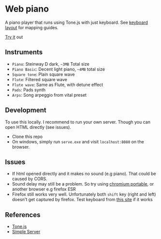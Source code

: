 # Web piano
A piano player that runs using Tone.js with just keyboard. See [keyboard layout](keyboard-layout.png) for mapping guides.

[Try it](https://custap80.github.io/instr) out


## Instruments
- `Piano`: Steinway D dark, `~3MB` Total size
- `Piano Basic`: Decent light piano, `~4MB` total size
- `Square tone`: Plain square wave
- `Flute`: Filtered square wave
- `Flute wave`: Same as Flute, with detune effect
- `Pads`: Pads synth
- `Arps`: Song arpeggio from vital preset


## Development
To use this locally. I recommend to run your own server. Though you can open HTML directly (see issues).
- Clone this repo
- On windows, simply run `serve.exe` and visit `localhost:8080` on the browser.


## Issues
- If html opened directly and it makes no sound (e.g piano). That could be caused by CORS.
- Sound delay may still be a problem. So try using [chromium portable](https://github.com/custap80/cef-builds/releases), or another browser e.g firefox ESR
- Firefox still works very well. Unfortunately both `shift` key (right and left) doesn't get captured by firefox. Test keyboard from [this site](https://www.toptal.com/developers/keycode) if it works


## References
- [Tone.js](https://github.com/Tonejs/Tone.js)
- [Simple Server](https://github.com/syntaqx/serve)
